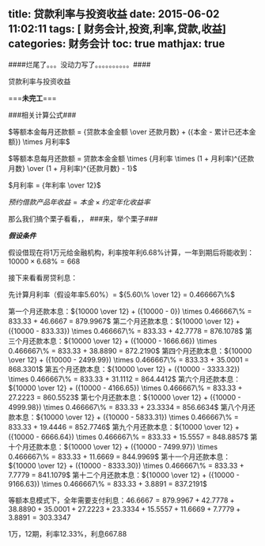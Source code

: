 title: 贷款利率与投资收益
date: 2015-06-02 11:02:11
tags: [ 财务会计,投资,利率,贷款,收益]
categories:  财务会计
toc: true
mathjax: true
---

####烂尾了。。。没动力写了。。。。。。。。。。####

贷款利率与投资收益
<!-- more -->
===**未完工**===

###相关计算公式###

<!-- 等额本金还款计算公式 -->
$等额本金每月还款额 = {贷款本金金额 \over 还款月数} + ({本金 - 累计已还本金额}) \times 月利率$


<!-- 等额本息还款计算公式 -->
$等额本息每月还款额 = 贷款本金金额 \times {月利率 \times (1 + 月利率)^{还款月数} \over (1 + 月利率)^{还款月数} - 1}$


<!-- 月利率计算公式 -->
$月利率 = {年利率 \over 12}$


<!-- 借款产品计算公式 -->
$预约借款产品年收益 = {本金 \times 约定年化收益率}$


那么我们搞个栗子看看，，
###来，举个栗子###

***假设条件***

<!-- 借款产品计算公式 -->
假设借现在将1万元给金融机构，利率按年利6.68%计算，一年到期后将能收到：${10000 \times 6.68\%} = 668$


接下来看看房贷利息：
<!-- 月利率计算公式 -->
先计算月利率（假设年率5.60%）= ${5.60\% \over 12} = 0.466667\%$


<!-- 等额本金还款计算公式 -->
第一个月还款本息：${10000 \over 12} + ({10000 - 0}) \times 0.466667\% = 833.33 + 46.6667 = 879.9967$
第二个月还款本息：${10000 \over 12} + ({10000 - 833.33}) \times 0.466667\% = 833.33 + 42.7778 = 876.1078$
第三个月还款本息：${10000 \over 12} + ({10000 - 1666.66}) \times 0.466667\% = 833.33 + 38.8890 = 872.2190$
第四个月还款本息：${10000 \over 12} + ({10000 - 2499.99}) \times 0.466667\% = 833.33 + 35.0001 = 868.3301$
第五个月还款本息：${10000 \over 12} + ({10000 - 3333.32}) \times 0.466667\% = 833.33 + 31.1112 = 864.4412$
第六个月还款本息：${10000 \over 12} + ({10000 - 4166.65}) \times 0.466667\% = 833.33 + 27.2223 = 860.5523$
第七个月还款本息：${10000 \over 12} + ({10000 - 4999.98}) \times 0.466667\% = 833.33 + 23.3334 = 856.6634$
第八个月还款本息：${10000 \over 12} + ({10000 - 5833.31}) \times 0.466667\% = 833.33 + 19.4446 = 852.7746$
第九个月还款本息：${10000 \over 12} + ({10000 - 6666.64}) \times 0.466667\% = 833.33 + 15.5557 = 848.8857$
第十个月还款本息：${10000 \over 12} + ({10000 - 7499.97}) \times 0.466667\% = 833.33 + 11.6669 = 844.9969$
第十一个月还款本息：${10000 \over 12} + ({10000 - 8333.30}) \times 0.466667\% = 833.33 + 7.7779 = 841.1079$
第十二个月还款本息：${10000 \over 12} + ({10000 - 9166.63}) \times 0.466667\% = 833.33 + 3.8891 = 837.2191$


等额本息模式下，全年需要支付利息：$46.6667 = 879.9967+ 42.7778+ 38.8890+ 35.0001 + 27.2223 + 23.3334 + 15.5557 + 11.6669 + 7.7779 + 3.8891 = 303.3347$


<!--
1月,880(元)
2月,876.11(元)
3月,872.22(元)
4月,868.33(元)
5月,864.44(元)
6月,860.56(元)
7月,856.67(元)
8月,852.78(元)
9月,848.89(元)
10月,845(元)
11月,841.11(元)
12月,837.22(元)
-->


1万，12期，利率12.33%，利息667.88
